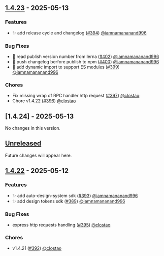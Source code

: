 ## [1.4.23] - 2025-05-13

### Features

- ✨ add release cycle and changelog ([#394](https://github.com/autonomys/auto-sdk/pull/394)) [@iamnamananand996](https://github.com/iamnamananand996)

### Bug Fixes

- 🐛 read publish version number from lerna ([#402](https://github.com/autonomys/auto-sdk/pull/402)) [@iamnamananand996](https://github.com/iamnamananand996)
- 🐛 push changelog berfore publish to npm ([#400](https://github.com/autonomys/auto-sdk/pull/400)) [@iamnamananand996](https://github.com/iamnamananand996)
- 🐛 add dynamic import to support ES modules ([#399](https://github.com/autonomys/auto-sdk/pull/399)) [@iamnamananand996](https://github.com/iamnamananand996)

### Chores

- Fix missing wrap of RPC handler http request ([#397](https://github.com/autonomys/auto-sdk/pull/397)) [@clostao](https://github.com/clostao)
- Chore v1.4.22 ([#396](https://github.com/autonomys/auto-sdk/pull/396)) [@clostao](https://github.com/clostao)


## [1.4.24] - 2025-05-13

No changes in this version.


## [Unreleased]

Future changes will appear here.

## [1.4.22] - 2025-05-12

### Features

- ✨  add auto-design-system sdk ([#393](https://github.com/autonomys/auto-sdk/pull/393)) [@iamnamananand996](https://github.com/iamnamananand996)
- ✨  add design tokens sdk ([#389](https://github.com/autonomys/auto-sdk/pull/389)) [@iamnamananand996](https://github.com/iamnamananand996)

### Bug Fixes

- express http requests handling ([#395](https://github.com/autonomys/auto-sdk/pull/395)) [@clostao](https://github.com/clostao)

### Chores

- v1.4.21 ([#392](https://github.com/autonomys/auto-sdk/pull/392)) [@clostao](https://github.com/clostao)



[Unreleased]: https://github.com/autonomys/auto-sdk/compare/v1.4.23...HEAD
[1.4.23]: https://github.com/autonomys/auto-sdk/compare/v1.4.22...v1.4.23
[1.4.22]: https://github.com/autonomys/auto-sdk/releases/tag/v1.4.22
